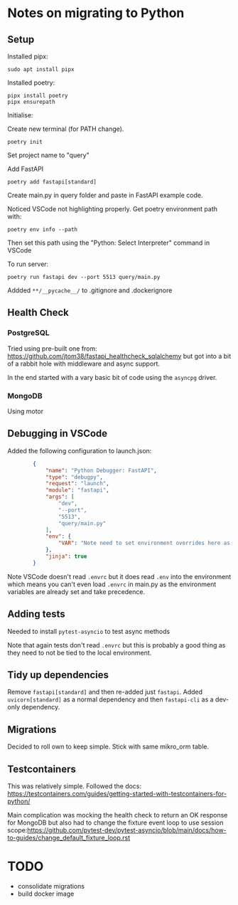 # Notes on migrating to Python

## Setup

Installed pipx: 
```
sudo apt install pipx
```

Installed poetry:

```
pipx install poetry
pipx ensurepath
```

Initialise:

Create new terminal (for PATH change).
```
poetry init
```
Set project name to "query"

Add FastAPI
```
poetry add fastapi[standard]
```

Create main.py in query folder and paste in FastAPI example code.

Noticed VSCode not highlighting properly. Get poetry environment path with:
```
poetry env info --path
```
Then set this path using the "Python: Select Interpreter" command in VSCode

To run server:
```
poetry run fastapi dev --port 5513 query/main.py
```
Addded `**/__pycache__/` to .gitignore and .dockerignore

## Health Check

### PostgreSQL

Tried using pre-built one from: https://github.com/jtom38/fastapi_healthcheck_sqlalchemy but got into a bit of a rabbit hole with middleware and async support.

In the end started with a vary basic bit of code using the `asyncpg` driver.

### MongoDB

Using motor

## Debugging in VSCode

Added the following configuration to launch.json:

```json
        {
            "name": "Python Debugger: FastAPI",
            "type": "debugpy",
            "request": "launch",
            "module": "fastapi",
            "args": [
                "dev",
                "--port",
                "5513",
                "query/main.py"
            ],
            "env": {
                "VAR": "Note need to set environment overrides here as .envrc is not read"
            },
            "jinja": true
        }
```

Note VSCode doesn't read `.envrc` but it does read `.env` into the environment which means you can't even load `.envrc` in main.py as the environment variables are already set and take precedence.

## Adding tests

Needed to install `pytest-asyncio` to test async methods

Note that again tests don't read `.envrc` but this is probably a good thing as they need to not be tied to the local environment.

## Tidy up dependencies

Remove `fastapi[standard]` and then re-added just `fastapi`. Added `uvicorn[standard]` as a normal dependency and then `fastapi-cli` as a dev-only dependency.

## Migrations

Decided to roll own to keep simple. Stick with same mikro_orm table.

## Testcontainers

This was relatively simple. Followed the docs: https://testcontainers.com/guides/getting-started-with-testcontainers-for-python/

Main complication was mocking the health check to return an OK response for MongoDB but also had to change the fixture event loop to use session scope:https://github.com/pytest-dev/pytest-asyncio/blob/main/docs/how-to-guides/change_default_fixture_loop.rst

# TODO

 - consolidate migrations
 - build docker image
